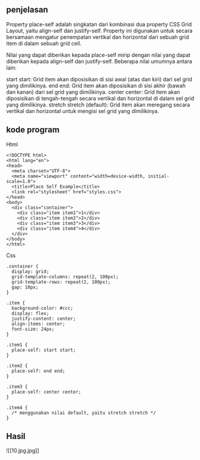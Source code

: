 ## penjelasan
Property place-self adalah singkatan dari kombinasi dua property CSS Grid Layout, yaitu align-self dan justify-self. Property ini digunakan untuk secara bersamaan mengatur penempatan vertikal dan horizontal dari sebuah grid item di dalam sebuah grid cell.

Nilai yang dapat diberikan kepada place-self mirip dengan nilai yang dapat diberikan kepada align-self dan justify-self. Beberapa nilai umumnya antara lain:

start start: Grid item akan diposisikan di sisi awal (atas dan kiri) dari sel grid yang dimilikinya.
end end: Grid item akan diposisikan di sisi akhir (bawah dan kanan) dari sel grid yang dimilikinya.
center center: Grid item akan diposisikan di tengah-tengah secara vertikal dan horizontal di dalam sel grid yang dimilikinya.
stretch stretch (default): Grid item akan meregang secara vertikal dan horizontal untuk mengisi sel grid yang dimilikinya.

## kode program
Html
```
<!DOCTYPE html>
<html lang="en">
<head>
  <meta charset="UTF-8">
  <meta name="viewport" content="width=device-width, initial-scale=1.0">
  <title>Place Self Example</title>
  <link rel="stylesheet" href="styles.css">
</head>
<body>
  <div class="container">
    <div class="item item1">1</div>
    <div class="item item2">2</div>
    <div class="item item3">3</div>
    <div class="item item4">4</div>
  </div>
</body>
</html>
```
Css
```
.container {
  display: grid;
  grid-template-columns: repeat(2, 100px);
  grid-template-rows: repeat(2, 100px);
  gap: 10px;
}

.item {
  background-color: #ccc;
  display: flex;
  justify-content: center;
  align-items: center;
  font-size: 24px;
}

.item1 {
  place-self: start start;
}

.item2 {
  place-self: end end;
}

.item3 {
  place-self: center center;
}

.item4 {
  /* menggunakan nilai default, yaitu stretch stretch */
}
```

## Hasil

![[10.jpg.jpg]]
